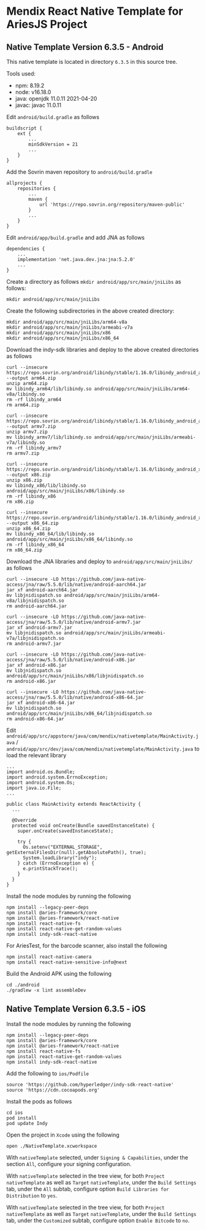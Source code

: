 # Mendix React Native Template for AriesJS Project

## Native Template Version 6.3.5 - Android

This native template is located in directory `6.3.5` in this source tree.

Tools used:

* npm: 8.19.2
* node: v16.18.0
* java: openjdk 11.0.11 2021-04-20
* javac: javac 11.0.11

Edit `android/build.gradle` as follows

```
buildscript {
    ext {
        ...
        minSdkVersion = 21
        ...
    }
}
```

Add the Sovrin maven repository to `android/build.gradle`

```
allprojects {
    repositories {
        ...
        maven {
            url 'https://repo.sovrin.org/repository/maven-public'
        }
        ...
    }
}
```

Edit `android/app/build.gradle` and add JNA as follows

```
dependencies {
    ...
    implementation 'net.java.dev.jna:jna:5.2.0'
    ...
}
```

Create a directory as follows `mkdir android/app/src/main/jniLibs` as follows:

```
mkdir android/app/src/main/jniLibs
```

Create the following subdirectories in the above created directory:

```
mkdir android/app/src/main/jniLibs/arm64-v8a
mkdir android/app/src/main/jniLibs/armeabi-v7a
mkdir android/app/src/main/jniLibs/x86
mkdir android/app/src/main/jniLibs/x86_64
```

Download the indy-sdk libraries and deploy to the above created directories as follows

```
curl --insecure https://repo.sovrin.org/android/libindy/stable/1.16.0/libindy_android_arm64_1.16.0.zip --output arm64.zip
unzip arm64.zip
mv libindy_arm64/lib/libindy.so android/app/src/main/jniLibs/arm64-v8a/libindy.so
rm -rf libindy_arm64
rm arm64.zip

curl --insecure https://repo.sovrin.org/android/libindy/stable/1.16.0/libindy_android_armv7_1.16.0.zip --output armv7.zip
unzip armv7.zip
mv libindy_armv7/lib/libindy.so android/app/src/main/jniLibs/armeabi-v7a/libindy.so
rm -rf libindy_armv7
rm armv7.zip

curl --insecure https://repo.sovrin.org/android/libindy/stable/1.16.0/libindy_android_x86_1.16.0.zip --output x86.zip
unzip x86.zip
mv libindy_x86/lib/libindy.so android/app/src/main/jniLibs/x86/libindy.so
rm -rf libindy_x86
rm x86.zip

curl --insecure https://repo.sovrin.org/android/libindy/stable/1.16.0/libindy_android_x86_64_1.16.0.zip --output x86_64.zip
unzip x86_64.zip
mv libindy_x86_64/lib/libindy.so android/app/src/main/jniLibs/x86_64/libindy.so
rm -rf libindy_x86_64
rm x86_64.zip
```

Download the JNA libraries and deploy to `android/app/src/main/jniLibs/` as follows

```
curl --insecure -LO https://github.com/java-native-access/jna/raw/5.5.0/lib/native/android-aarch64.jar
jar xf android-aarch64.jar
mv libjnidispatch.so android/app/src/main/jniLibs/arm64-v8a/libjnidispatch.so
rm android-aarch64.jar

curl --insecure -LO https://github.com/java-native-access/jna/raw/5.5.0/lib/native/android-armv7.jar
jar xf android-armv7.jar
mv libjnidispatch.so android/app/src/main/jniLibs/armeabi-v7a/libjnidispatch.so
rm android-armv7.jar

curl --insecure -LO https://github.com/java-native-access/jna/raw/5.5.0/lib/native/android-x86.jar
jar xf android-x86.jar
mv libjnidispatch.so android/app/src/main/jniLibs/x86/libjnidispatch.so
rm android-x86.jar

curl --insecure -LO https://github.com/java-native-access/jna/raw/5.5.0/lib/native/android-x86-64.jar
jar xf android-x86-64.jar
mv libjnidispatch.so android/app/src/main/jniLibs/x86_64/libjnidispatch.so
rm android-x86-64.jar
```

Edit `android/app/src/appstore/java/com/mendix/nativetemplate/MainActivity.java` / `android/app/src/dev/java/com/mendix/nativetemplate/MainActivity.java` to load the relevant library

```
...
import android.os.Bundle;
import android.system.ErrnoException;
import android.system.Os;
import java.io.File;
...

public class MainActivity extends ReactActivity {
  ...

  @Override
  protected void onCreate(Bundle savedInstanceState) {
    super.onCreate(savedInstanceState);

    try {
      Os.setenv("EXTERNAL_STORAGE", getExternalFilesDir(null).getAbsolutePath(), true);
      System.loadLibrary("indy");
    } catch (ErrnoException e) {
      e.printStackTrace();
    }
  }
}
```

Install the node modules by running the following

```
npm install --legacy-peer-deps
npm install @aries-framework/core
npm install @aries-framework/react-native
npm install react-native-fs
npm install react-native-get-random-values
npm install indy-sdk-react-native
```

For AriesTest, for the barcode scanner, also install the following

```
npm install react-native-camera 
npm install react-native-sensitive-info@next
```

Build the Android APK using the following 

```
cd ./android
./gradlew -x lint assembleDev
```

## Native Template Version 6.3.5 - iOS

Install the node modules by running the following

```
npm install --legacy-peer-deps
npm install @aries-framework/core
npm install @aries-framework/react-native
npm install react-native-fs
npm install react-native-get-random-values
npm install indy-sdk-react-native
```

Add the following to `ios/Podfile`

```
source 'https://github.com/hyperledger/indy-sdk-react-native'
source 'https://cdn.cocoapods.org'
```

Install the pods as follows

```
cd ios
pod install
pod update Indy
```

Open the project in `Xcode` using the following

```
open ./NativeTemplate.xcworkspace
```

With `nativeTemplate` selected, under `Signing & Capabilities`, under the section `All`, configure your signing configuration.

With `nativeTemplate` selected in the tree view, for both `Project` `nativeTemplate` as well as `Target` `nativeTemplate`, under the `Build Settings` tab, under the `All` subtab, configure option `Build Libraries for Distribution` to `yes`.

With `nativeTemplate` selected in the tree view, for both `Project` `nativeTemplate` as well as `Target` `nativeTemplate`, under the `Build Settings` tab, under the `Customized` subtab, configure option `Enable Bitcode` to `no`.





